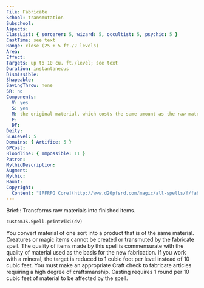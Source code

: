```yaml
---
File: Fabricate
School: transmutation
Subschool: 
Aspects: 
ClassList: { sorcerer: 5, wizard: 5, occultist: 5, psychic: 5 }
CastTime: see text
Range: close (25 + 5 ft./2 levels)
Area: 
Effect: 
Targets: up to 10 cu. ft./level; see text
Duration: instantaneous
Dismissible: 
Shapeable: 
SavingThrow: none
SR: no
Components:
  V: yes
  S: yes
  M: the original material, which costs the same amount as the raw materials required to craft the item to be created
  F: 
  DF: 
Deity: 
SLALevel: 5
Domains: { Artifice: 5 }
GPCost: 
Bloodline: { Impossible: 11 }
Patron: 
MythicDescription: 
Augment: 
Mythic: 
Haunt: 
Copyright:
  Content: "[PFRPG Core](http://www.d20pfsrd.com/magic/all-spells/f/fabricate)"
---
```

Brief:: Transforms raw materials into finished items.

```dataviewjs
customJS.Spell.printWiki(dv)
```

You convert material of one sort into a product that is of the same material. Creatures or magic items cannot be created or transmuted by the fabricate spell. The quality of items made by this spell is commensurate with the quality of material used as the basis for the new fabrication. If you work with a mineral, the target is reduced to 1 cubic foot per level instead of 10 cubic feet. You must make an appropriate Craft check to fabricate articles requiring a high degree of craftsmanship. Casting requires 1 round per 10 cubic feet of material to be affected by the spell.
